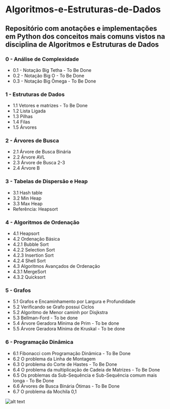 # Algoritmos-e-Estruturas-de-Dados

## Repositório com anotações e implementações em Python dos conceitos mais comuns vistos na disciplina de Algoritmos e Estruturas de Dados

### 0 - Análise de Complexidade
* 0.1 - Notação Big Tetha - To Be Done
* 0.2 - Notação Big O - To Be Done
* 0.3 - Notação Big Ômega - To Be Done
	

### 1 - Estruturas de Dados
* 1.1 Vetores e matrizes - To Be Done
* 1.2 Lista Ligada
* 1.3 Pilhas
* 1.4 Filas
* 1.5 Árvores

### 2 - Árvores de Busca
* 2.1 Árvore de Busca Binária
* 2.2 Árvore AVL
* 2.3 Árvore de Busca 2-3
* 2.4 Árvore B


### 3 - Tabelas de Dispersão e Heap
* 3.1 Hash table
* 3.2 Min Heap
* 3.3 Max Heap
* Referência: Heapsort

### 4 - Algoritmos de Ordenação
* 4.1 Heapsort
* 4.2 Ordenação Básica
* 4.2.1 Bubble Sort
* 4.2.2 Selection Sort
* 4.2.3 Insertion Sort
* 4.2.4 Shell Sort
* 4.3 Algoritmos Avançados de Ordenação
* 4.3.1 MergeSort
* 4.3.2 Quicksort
	
### 5 - Grafos
* 5.1 Grafos e Encaminhamento por Largura e Profundidade
* 5.2 Verificando se Grafo possui Ciclos
* 5.2 Algoritmo de Menor caminh por Disjkstra
* 5.3 Bellman-Ford - To be done
* 5.4 Árvore Geradora Mínima de Prim - To be done
* 5.5 Árvore Geradora Mínima de Kruskal - To be done
	
### 6 - Programação Dinâmica
* 6.1 Fibonacci com Programação Dinâmica - To Be Done
* 6.2 O problema da Linha de Montagem
* 6.3 O problema do Corte de Hastes - To Be Done
* 6.4 O problema da multiplicação de Cadeia de Matrizes - To Be Done
* 6.5 Os problemas da Sub-Sequência e Sub-Sequência comum mais longa - To Be Done
* 6.6 Árvores de Busca Binária Ótimas - To Be Done
* 6.7 O problema da Mochila 0,1

![alt text](https://evatronix.com/images/en/offer/product-design/product-development/Evatronix_Algorithm_development_and_analysis_01_1920x1080.jpg)
